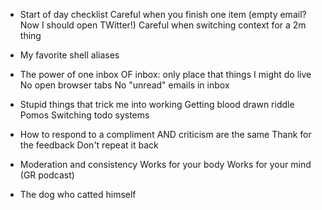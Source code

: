 - Start of day checklist
  Careful when you finish one item (empty email? Now I should open TWitter!)
  Careful when switching context for a 2m thing

- My favorite shell aliases

- The power of one inbox
  OF inbox: only place that things I might do live
  No open browser tabs
  No "unread" emails in inbox
   
- Stupid things that trick me into working
  Getting blood drawn riddle
  Pomos
  Switching todo systems

- How to respond to a compliment AND criticism are the same
  Thank for the feedback
  Don't repeat it back


- Moderation and consistency
  Works for your body
  Works for your mind (GR podcast)


- The dog who catted himself
